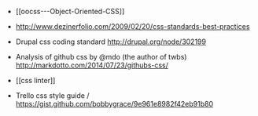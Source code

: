 * [[oocss---Object-Oriented-CSS]]
* http://www.dezinerfolio.com/2009/02/20/css-standards-best-practices
* Drupal css coding standard http://drupal.org/node/302199


* Analysis of github css by @mdo (the author of twbs)
http://markdotto.com/2014/07/23/githubs-css/

* [[css linter]]

* Trello css style guide / https://gist.github.com/bobbygrace/9e961e8982f42eb91b80
